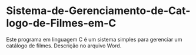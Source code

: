# Sistema-de-Gerenciamento-de-Cat-logo-de-Filmes-em-C
Este programa em linguagem C é um sistema simples para gerenciar um catálogo de filmes. Descrição no arquivo Word.
